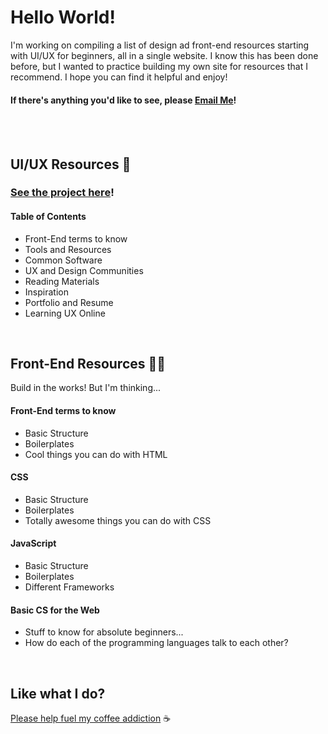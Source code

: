 # Hello World!
I'm working on compiling a list of design ad front-end resources starting with UI/UX for beginners, all in a single website. I know this has been done before, but I wanted to practice building my own site for resources that I recommend. I hope you can find it helpful and enjoy!<br>
#### If there's anything you'd like to see, please <a href="mailto:&#108;&#105;&#110;&#100;&#097;&#116;&#104;&#101;&#104;&#117;&#097;&#110;&#103;&#064;&#103;&#109;&#097;&#105;&#108;&#046;&#099;&#111;&#109;" target="_blank">Email Me</a>!
<br>
<br>

## UI/UX Resources 👥
### <a href="https://lindaicing.github.io/resources/" title="Hello World :)" target="_blank">See the project here</a>!
#### Table of Contents
<ul>
  <li>Front-End terms to know</li>
  <li>Tools and Resources</li>
  <li>Common Software</li>
  <li>UX and Design Communities</li>
  <li>Reading Materials</li>
  <li>Inspiration</li>
  <li>Portfolio and Resume</li>
  <li>Learning UX Online</li>
</ul>
<br>

## Front-End Resources 👩‍💻
Build in the works! But I'm thinking...
#### Front-End terms to know
<ul>
  <li>Basic Structure</li>
  <li>Boilerplates</li>
  <li>Cool things you can do with HTML</li>
</ul>

#### CSS
<ul>
  <li>Basic Structure</li>
  <li>Boilerplates</li>
  <li>Totally awesome things you can do with CSS</li>
</ul>

#### JavaScript
<ul>
  <li>Basic Structure</li>
  <li>Boilerplates</li>
  <li>Different Frameworks</li>
</ul>

#### Basic CS for the Web
<ul>
  <li>Stuff to know for absolute beginners...</li>
  <li>How do each of the programming languages talk to each other?</li>
</ul>
<br>

## Like what I do?
<a href="https://www.buymeacoffee.com/lindaicing" title="Please I crave caffeine" target="_blank">Please help fuel my coffee addiction</a> ☕
